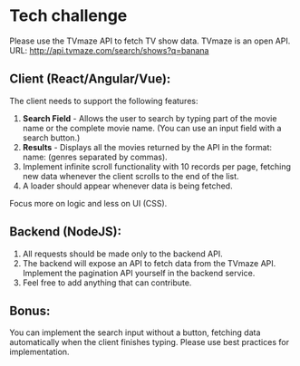 # Tech challenge

Please use the TVmaze API to fetch TV show data.
TVmaze is an open API. URL: http://api.tvmaze.com/search/shows?q=banana

## Client (React/Angular/Vue):

The client needs to support the following features:

1. **Search Field** - Allows the user to search by typing part of the movie name or the complete movie name. (You can use an input field with a search button.)
2. **Results** - Displays all the movies returned by the API in the format: name: (genres separated by commas).
3. Implement infinite scroll functionality with 10 records per page, fetching new data whenever the client scrolls to the end of the list.
4. A loader should appear whenever data is being fetched.

Focus more on logic and less on UI (CSS).

## Backend (NodeJS):

1. All requests should be made only to the backend API.
2. The backend will expose an API to fetch data from the TVmaze API. Implement the pagination API yourself in the backend service.
3. Feel free to add anything that can contribute.

## Bonus:

You can implement the search input without a button, fetching data automatically when the client finishes typing.
Please use best practices for implementation.

